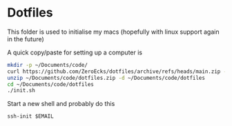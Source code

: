# Dotfiles

This folder is used to initialise my macs (hopefully with linux support again in the future)

A quick copy/paste for setting up a computer is

```bash
mkdir -p ~/Documents/code/
curl https://github.com/ZeroEcks/dotfiles/archive/refs/heads/main.zip -o ~/Documents/code/dotfiles.zip
unzip ~/Documents/code/dotfiles.zip -d ~/Documents/code/dotfiles
cd ~/Documents/code/dotfiles
./init.sh
```

Start a new shell and probably do this

```fish
ssh-init $EMAIL
```
